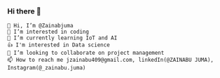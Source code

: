 ### Hi there 👋

    👋 Hi, I’m @Zainabjuma
    👀 I’m interested in coding
    🌱 I’m currently learning IoT and AI
    👍 I'm interested in Data science
    💞️ I’m looking to collaborate on project management
    📫 How to reach me jzainabu409@gmail.com, linkedIn(@ZAINABU JUMA), Instagram(@_zainabu.juma)

